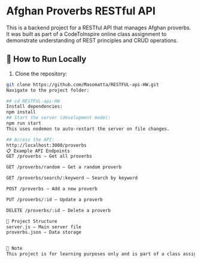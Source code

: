 # Afghan Proverbs RESTful API

This is a backend project for a RESTful API that manages Afghan proverbs. It was built as part of a CodeToInspire online class assignment to demonstrate understanding of REST principles and CRUD operations.

## 🚀 How to Run Locally

1. Clone the repository:
```bash
git clone https://github.com/Masomatta/RESTFUL-api-HW.git
Navigate to the project folder:

## cd RESTFUL-api-HW
Install dependencies:
npm install
## Start the server (development mode):
npm run start
This uses nodemon to auto-restart the server on file changes.

## Access the API:
http://localhost:3000/proverbs
📋 Example API Endpoints
GET /proverbs – Get all proverbs

GET /proverbs/random – Get a random proverb

GET /proverbs/search/:keyword – Search by keyword

POST /proverbs – Add a new proverb

PUT /proverbs/:id – Update a proverb

DELETE /proverbs/:id – Delete a proverb

📁 Project Structure
server.js – Main server file
proverbs.json – Data storage 


📌 Note
This project is for learning purposes only and is part of a class assignment.
